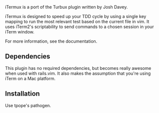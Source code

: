 iTermux is a port of the Turbux plugin written by Josh Davey.

iTermux is designed to speed up your TDD cycle by using a single key
mapping to run the most relevant test based on the current file in vim.
It uses iTerm2's scriptability to send commands to a chosen session in your
iTerm window.

For more information, see the documentation.

Dependencies
------------

This plugin has no required dependencies, but becomes really awesome when used
with rails.vim. It also makes the assumption that you're using iTerm on
a Mac platform.


Installation
------------

Use tpope's pathogen.

